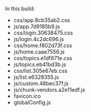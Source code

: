 In this build:

- css/app.8cb35ab2.css
- js/app.7d9185b9.js
- css/login.30638475.css
- js/login.4c2dc696.js
- css/home.f802d73f.css
- js/home.caae7556.js
- css/topics.e1df871e.css
- js/topics.eb41bd3b.js
- css/list.305e67eb.css
- js/list.e6328355.js
- js/custom.48bec37f.js
- js/chunk-vendors.a2e11edf.js
- favicon.ico
- globalConfig.js
